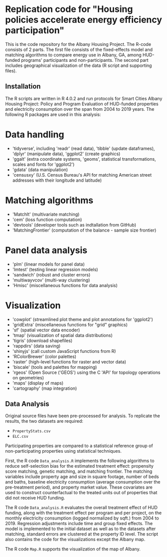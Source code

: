 # Replication code for "Housing policies accelerate energy efficiency participation"

This is the code repository for the Albany Housing Project. The R-code consists of 2 parts. The first file consists of the fixed-effects model and matching algorithms to compare energy use in Albany, GA, among HUD-funded programs' participants and non-participants. The second part includes geographical visualization of the data (R script and supporting files). 


## Installation

The R scripts are written in R 4.0.2 and run protocols for Smart Cities Albany Housing Project: Policy and Program Evaluation of HUD-funded properties and electricity consumption over the span from 2004 to 2019 years. The following R packages are used in this analysis:

# Data handling
- 'tidyverse', including 'readr' (read data), 'tibble' (update dataframes), 'dplyr' (manipulate data), 'ggplot2' (create graphics)
- 'ggalt' (extra coordinate systems, 'geoms', statistical transformations, scales and fonts for 'ggplot2')
- 'gdata' (data manipulation)
- 'censusxy' (U.S. Census Bureau's API for matching American street addresses with their longitude and latitude)

# Matching algorithms
- 'MatchIt' (multivariate matching)
- 'cem' (loss function computation)
- 'devtools' (developer tools such as indtallation from GitHub)
- 'MatchingFrontier' (computation of the balance - sample size frontier)

# Panel data analysis
- 'plm' (linear models for panel data) 
- 'lmtest' (testing linear regression models)
- 'sandwich' (robust and cluster errors)
- 'multiwayvcov' (multi-way clustering)
- 'Hmisc' (miscellaneous functions for data analysis)

# Visualization
- 'cowplot' (streamlined plot theme and plot annotations for 'ggplot2')
- 'gridExtra' (miscellaneous functions for "grid" graphics)
- 'sf' (spatial vector data encoder)
- 'tmap' (visualization of spatial data distributions)
- 'tigris' (download shapefiles)
- 'rappdirs' (data saving)
- 'shinyjs' (call custom JavaScript functions from R)
- 'RColorBrewer' (color palettes)
- 'raster' (high-level functions for raster and vector data)
- 'biscale' (tools and palettes for mapping)
- 'rgeos' (Open Source ('GEOS') using the C 'API' for topology operations on geometries)
- 'maps' (display of maps)
- 'cartography' (map integration)


## Data Analysis

Original source files have been pre-processed for analysis. To replicate the results, the two datasets are required:

- `PropertyStats.csv`
- `ELC.csv`

Participating properties are compared to a statistical reference group of non-participating properties using statistical techniques. 

First, the R code `Data_analysis.R` implements the following algorithms to reduce self-selection bias for the estimated treatment effect: propensity score matching, genetic matching, and matching frontier. The matching variables include property age and size in square footage, number of beds and baths, baseline electricity consumption (average consumption over the pre-treatment period), and property market value. These covariates are used to construct counterfactual to the treated units out of properties that did not receive HUD funding. 

The R code `Data_analysis.R` evaluates the overall treatment effect of HUD funding, along with the treatment effect per program and per project, on the monthly electricity consumption (logged normalized by sqft.) from 2004 to 2019. Regression adjustments include time and group fixed effects. The model is implemented to the initial dataset as well as to the datasets after matching, standard errors are clustered at the property ID level. The script also contains the code for the visualizations except the Albany map.

The R code `Map.R` supports the visualization of the map of Albany.
